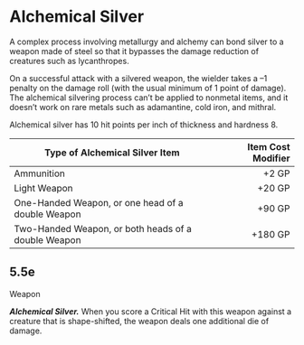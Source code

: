 # Alchemical Silver

A complex process involving metallurgy and alchemy can bond silver to a weapon made of steel so that it bypasses the damage reduction of creatures such as lycanthropes.

On a successful attack with a silvered weapon, the wielder takes  a –1 penalty on the damage roll (with the usual minimum of 1 point of damage). The alchemical silvering process can’t be applied to nonmetal items, and it doesn’t work on rare metals such as
adamantine, cold iron, and mithral.

Alchemical silver has 10 hit points per inch of thickness and hardness 8.

| Type of Alchemical Silver Item                      | Item Cost Modifier |
|-----------------------------------------------------|-------------------:|
| Ammunition                                          | +2 GP              |
| Light Weapon                                        | +20 GP             |
| One-Handed Weapon, or one head of a double Weapon   | +90 GP             |
| Two-Handed Weapon, or both heads of a double Weapon | +180 GP            |


5.5e
---

Weapon

***Alchemical Silver.*** When you score a Critical Hit with this weapon against a creature that is shape-shifted, the weapon deals one additional die of damage.